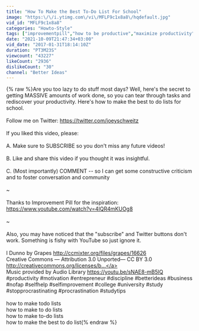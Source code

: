 ```yaml
---
title: "How To Make the Best To-Do List For School"
image: "https:\/\/i.ytimg.com\/vi\/MFLF9c1x8a8\/hqdefault.jpg"
vid_id: "MFLF9c1x8a8"
categories: "Howto-Style"
tags: ["improvementpill","how to be productive","maximize productivity"]
date: "2021-10-09T21:47:34+03:00"
vid_date: "2017-01-31T18:14:10Z"
duration: "PT3M23S"
viewcount: "43227"
likeCount: "2936"
dislikeCount: "30"
channel: "Better Ideas"
---
```

{% raw %}Are you too lazy to do stuff most days? Well, here's the secret to getting MASSIVE amounts of work done, so you can tear through tasks and rediscover your productivity. Here's how to make the best to do lists for school.<br /><br />Follow me on Twitter: <a rel="nofollow" target="blank" href="https://twitter.com/joeyschweitz">https://twitter.com/joeyschweitz</a><br /><br />If you liked this video, please:<br /><br />A. Make sure to SUBSCRIBE so you don't miss any future videos!<br /><br />B. Like and share this video if you thought it was insightful.<br /><br />C. (Most importantly) COMMENT -- so I can get some constructive criticism and to foster conversation and community<br /><br />~<br /><br />Thanks to Improvement Pill for the inspiration: <a rel="nofollow" target="blank" href="https://www.youtube.com/watch?v=4IQR4mKUOg8">https://www.youtube.com/watch?v=4IQR4mKUOg8</a><br /><br />~<br /><br />Also, you may have noticed that the &quot;subscribe&quot; and Twitter buttons don't work. Something is fishy with YouTube so just ignore it. <br /><br />I Dunno by Grapes <a rel="nofollow" target="blank" href="http://ccmixter.org/files/grapes/16626">http://ccmixter.org/files/grapes/16626</a><br />Creative Commons — Attribution 3.0 Unported— CC BY 3.0 <br /><a rel="nofollow" target="blank" href="http://creativecommons.org/licenses/b...">http://creativecommons.org/licenses/b...</a><br />Music provided by Audio Library <a rel="nofollow" target="blank" href="https://youtu.be/sNAE8-mB5lQ">https://youtu.be/sNAE8-mB5lQ</a> #productivity #motivation #entrepreneur #discipline #betterideas #business #nofap #selfhelp #selfimprovement #college #university #study #stopprocrastinating #procrastination #studytips<br /><br />how to make todo lists<br />how to make to do lists<br />how to make to-do lists<br />how to make the best to do list{% endraw %}

